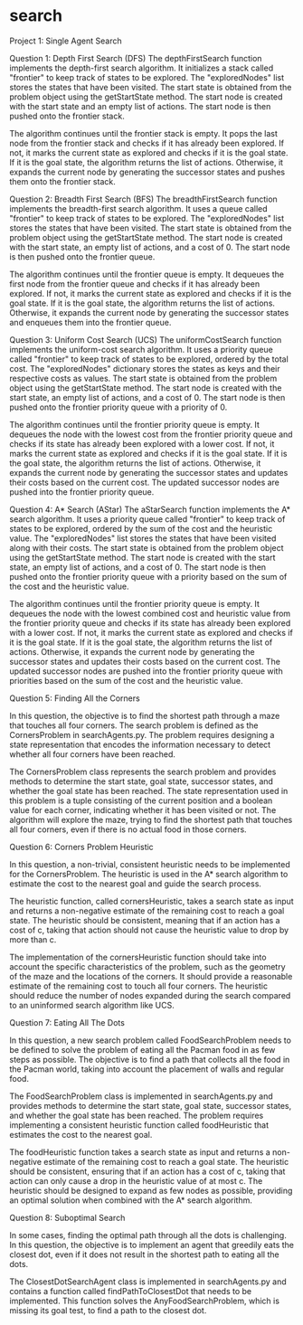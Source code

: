 # search

Project 1: Single Agent Search

Question 1: Depth First Search (DFS)
The depthFirstSearch function implements the depth-first search algorithm. It initializes a stack called "frontier" to keep track of states to be explored. The "exploredNodes" list stores the states that have been visited. The start state is obtained from the problem object using the getStartState method. The start node is created with the start state and an empty list of actions. The start node is then pushed onto the frontier stack.

The algorithm continues until the frontier stack is empty. It pops the last node from the frontier stack and checks if it has already been explored. If not, it marks the current state as explored and checks if it is the goal state. If it is the goal state, the algorithm returns the list of actions. Otherwise, it expands the current node by generating the successor states and pushes them onto the frontier stack.

Question 2: Breadth First Search (BFS)
The breadthFirstSearch function implements the breadth-first search algorithm. It uses a queue called "frontier" to keep track of states to be explored. The "exploredNodes" list stores the states that have been visited. The start state is obtained from the problem object using the getStartState method. The start node is created with the start state, an empty list of actions, and a cost of 0. The start node is then pushed onto the frontier queue.

The algorithm continues until the frontier queue is empty. It dequeues the first node from the frontier queue and checks if it has already been explored. If not, it marks the current state as explored and checks if it is the goal state. If it is the goal state, the algorithm returns the list of actions. Otherwise, it expands the current node by generating the successor states and enqueues them into the frontier queue.

Question 3: Uniform Cost Search (UCS)
The uniformCostSearch function implements the uniform-cost search algorithm. It uses a priority queue called "frontier" to keep track of states to be explored, ordered by the total cost. The "exploredNodes" dictionary stores the states as keys and their respective costs as values. The start state is obtained from the problem object using the getStartState method. The start node is created with the start state, an empty list of actions, and a cost of 0. The start node is then pushed onto the frontier priority queue with a priority of 0.

The algorithm continues until the frontier priority queue is empty. It dequeues the node with the lowest cost from the frontier priority queue and checks if its state has already been explored with a lower cost. If not, it marks the current state as explored and checks if it is the goal state. If it is the goal state, the algorithm returns the list of actions. Otherwise, it expands the current node by generating the successor states and updates their costs based on the current cost. The updated successor nodes are pushed into the frontier priority queue.

Question 4: A* Search (AStar)
The aStarSearch function implements the A* search algorithm. It uses a priority queue called "frontier" to keep track of states to be explored, ordered by the sum of the cost and the heuristic value. The "exploredNodes" list stores the states that have been visited along with their costs. The start state is obtained from the problem object using the getStartState method. The start node is created with the start state, an empty list of actions, and a cost of 0. The start node is then pushed onto the frontier priority queue with a priority based on the sum of the cost and the heuristic value.

The algorithm continues until the frontier priority queue is empty. It dequeues the node with the lowest combined cost and heuristic value from the frontier priority queue and checks if its state has already been explored with a lower cost. If not, it marks the current state as explored and checks if it is the goal state. If it is the goal state, the algorithm returns the list of actions. Otherwise, it expands the current node by generating the successor states and updates their costs based on the current cost. The updated successor nodes are pushed into the frontier priority queue with priorities based on the sum of the cost and the heuristic value.


Question 5: Finding All the Corners

In this question, the objective is to find the shortest path through a maze that touches all four corners. The search problem is defined as the CornersProblem in searchAgents.py. The problem requires designing a state representation that encodes the information necessary to detect whether all four corners have been reached.

The CornersProblem class represents the search problem and provides methods to determine the start state, goal state, successor states, and whether the goal state has been reached. The state representation used in this problem is a tuple consisting of the current position and a boolean value for each corner, indicating whether it has been visited or not. The algorithm will explore the maze, trying to find the shortest path that touches all four corners, even if there is no actual food in those corners.

Question 6: Corners Problem Heuristic

In this question, a non-trivial, consistent heuristic needs to be implemented for the CornersProblem. The heuristic is used in the A* search algorithm to estimate the cost to the nearest goal and guide the search process.

The heuristic function, called cornersHeuristic, takes a search state as input and returns a non-negative estimate of the remaining cost to reach a goal state. The heuristic should be consistent, meaning that if an action has a cost of c, taking that action should not cause the heuristic value to drop by more than c.

The implementation of the cornersHeuristic function should take into account the specific characteristics of the problem, such as the geometry of the maze and the locations of the corners. It should provide a reasonable estimate of the remaining cost to touch all four corners. The heuristic should reduce the number of nodes expanded during the search compared to an uninformed search algorithm like UCS.

Question 7: Eating All The Dots

In this question, a new search problem called FoodSearchProblem needs to be defined to solve the problem of eating all the Pacman food in as few steps as possible. The objective is to find a path that collects all the food in the Pacman world, taking into account the placement of walls and regular food.

The FoodSearchProblem class is implemented in searchAgents.py and provides methods to determine the start state, goal state, successor states, and whether the goal state has been reached. The problem requires implementing a consistent heuristic function called foodHeuristic that estimates the cost to the nearest goal.

The foodHeuristic function takes a search state as input and returns a non-negative estimate of the remaining cost to reach a goal state. The heuristic should be consistent, ensuring that if an action has a cost of c, taking that action can only cause a drop in the heuristic value of at most c. The heuristic should be designed to expand as few nodes as possible, providing an optimal solution when combined with the A* search algorithm.

Question 8: Suboptimal Search

In some cases, finding the optimal path through all the dots is challenging. In this question, the objective is to implement an agent that greedily eats the closest dot, even if it does not result in the shortest path to eating all the dots.

The ClosestDotSearchAgent class is implemented in searchAgents.py and contains a function called findPathToClosestDot that needs to be implemented. This function solves the AnyFoodSearchProblem, which is missing its goal test, to find a path to the closest dot.
